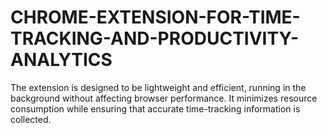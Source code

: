 # CHROME-EXTENSION-FOR-TIME-TRACKING-AND-PRODUCTIVITY-ANALYTICS
The extension is designed to be lightweight and efficient, running in the background without affecting browser performance. It minimizes resource consumption while ensuring that accurate time-tracking information is collected.
